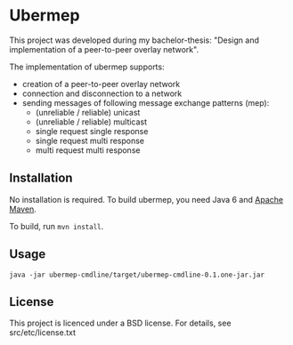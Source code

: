 Ubermep
========
This project was developed during my bachelor-thesis: "Design and implementation of a peer-to-peer overlay network".


The implementation of ubermep supports:

* creation of a peer-to-peer overlay network
* connection and disconnection to a network
* sending messages of following message exchange patterns (mep):
  * (unreliable / reliable) unicast
  * (unreliable / reliable) multicast
  * single request single response
  * single request multi response
  * multi request multi response


Installation
------------
No installation is required. To build ubermep, you need Java 6 and [Apache Maven][maven].

To build, run `mvn install`.


Usage
-----
`java -jar ubermep-cmdline/target/ubermep-cmdline-0.1.one-jar.jar`


License
-------
This project is licenced under a BSD license. For details, see src/etc/license.txt

[maven]:http://maven.apache.org/
